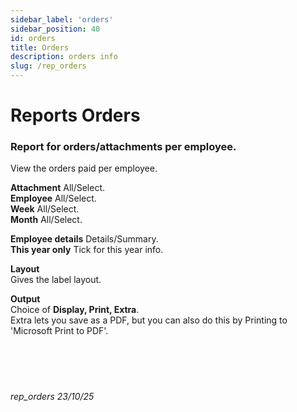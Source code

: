 ```yaml
---
sidebar_label: 'orders'
sidebar_position: 40
id: orders
title: Orders
description: orders info
slug: /rep_orders
---
```


# Reports Orders

### Report for orders/attachments per employee.

View the orders paid per employee.  

**Attachment** All/Select.  
**Employee** All/Select.  
**Week** All/Select.  
**Month** All/Select.  

**Employee details** Details/Summary.  
**This year only** Tick for this year info.  

**Layout**  
Gives the label layout.

**Output**  
Choice of **Display, Print, Extra**.  
Extra lets you save as a PDF, but you can also do this by Printing to 'Microsoft Print to PDF'.
<br/>
<br/>
<br/>
<br/>
<br/>
###### rep_orders 23/10/25